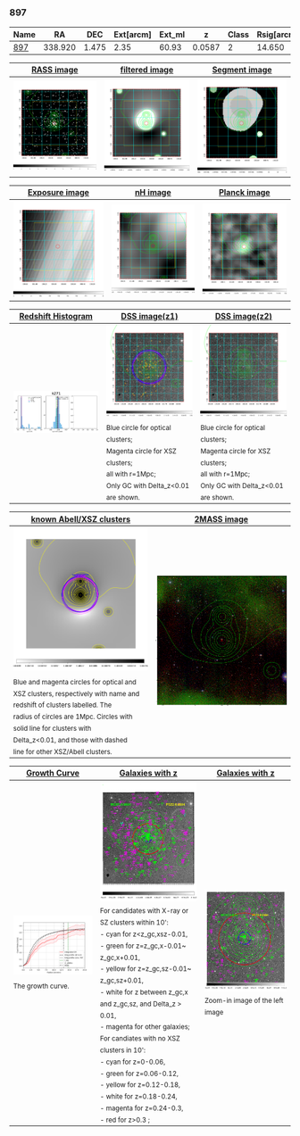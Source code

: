 <div STYLE="page-break-after: always;"></div>

### 897

|Name          |RA          |DEC      | Ext[arcm] | Ext_ml | z    | Class| Rsig[arcmin] | CRsig[c/s] | CR500[c/s] | R500[Mpc] |L500[erg/s]|F500[erg/s/cm^2]| M500[Msun]|Tx[keV]|beta|GC(XSZ,Delta_z<0.01)| GC(OPT,Delta_z<0.01)|GC|alias|
|--------------|------------|------------|---|---|-----------|--------|------|------|----|----|----|----|----|----|----|----|----|----|---|
|[897](script/897.md)     | 338.920       | 1.475       | 2.35    | 60.93   | 0.0587 | 2   | 14.650 |0.535 |0.526 |0.896 |7.645e+43 |9.266e-12 |2.160e+14 |3.508 |0.536 |Tar, |Wen, N, |Tar, |k271|

|[RASS image](../image/897/897_img.pdf)|[filtered image](../image/897/897_fil.pdf)|[Segment image](../image/897/897_seg.pdf)|
|-------------------|--------------------|-------------------|
| <img src="../image/897/897_img.png" width="300">  | <img src="../image/897/897_fil.png" width="300">   | <img src="../image/897/897_seg.png" width="300">  |

|[Exposure image](../image/897/897_mex.pdf)| [nH image](../image/897/897_nh.pdf)| [Planck image](../image/897/897_p.pdf)|
|-------------------|--------------------|-------------------|
|<img src="../image/897/897_mex.png" width="300">   | <img src="../image/897/897_nh.png" width="300">    | <img src="../image/897/897_p.png" width="300"> |

|[Redshift Histogram](../image/897/897_zg.pdf) | [DSS image(z1)](../image/897/897_dss_z1.pdf)      |  [DSS image(z2)](../image/897/897_dss_z2.pdf)    |
|-------------------|--------------------|-------------------|
|<img src="../image/897/897_zg.png" width="300"> |<img src="../image/897/897_dss_z1.png" width="300"> <sub><br>Blue circle for optical clusters; <br>Magenta circle for XSZ clusters; <br>all with r=1Mpc; <br>Only GC with Delta_z<0.01 are shown. </sub>| <img src="../image/897/897_dss_z2.png" width="300"><sub><br>Blue circle for optical clusters; <br>Magenta circle for XSZ clusters; <br>all with r=1Mpc; <br>Only GC with Delta_z<0.01 are shown. </sub> |

|[known Abell/XSZ clusters](../image/897/897_m.pdf) | [2MASS image](../image/897/897_2mass.pdf)      |
|-------------------|-------------------|
|<img src=../image/897/897_m.png width="300"> <sub><br>Blue and magenta circles for optical and <br>XSZ clusters, respectively with name and <br>redshift of clusters labelled. The <br>radius of circles are 1Mpc. Circles with <br>solid line for clusters with <br>Delta_z<0.01, and those with dashed <br>line for other XSZ/Abell clusters.        </sub>|<img src="../image/897/897_2mass.png" width="300">  |

|[Growth Curve](../image/897/897_gca_all.png) |[Galaxies with z](../image/897/897_opt_ned.pdf) |[Galaxies with z](../image/897/897_opt_ned_zoom.pdf) |
|-------------------|-------------------|-------------------|
| <img src="../image/897/897_gca_all.png" width="300"> <sub><br>The growth curve.</sub>| <img src=../image/897/897_opt_ned.png width="300"> <br><sub> For candidates with X-ray or SZ clusters within 10': <br> - cyan for z<z_gc,xsz-0.01, <br> - green for z=z_gc,x-0.01~ z_gc,x+0.01, <br> - yellow for z=z_gc,sz-0.01~ z_gc,sz+0.01, <br> - white for z between z_gc,x and z_gc,sz, and Delta_z > 0.01, <br> - magenta for other galaxies; <br>For candiates with no XSZ clusters in 10': <br> - cyan for z=0-0.06, <br> - green for z=0.06-0.12, <br> - yellow for z=0.12-0.18, <br> - white for z=0.18-0.24, <br> - magenta for z=0.24-0.3, <br> - red for z>0.3 ;  </sub>|<img src=../image/897/897_opt_ned_zoom.png width="300">  <br><sub> Zoom-in image of the left image</sub>|




